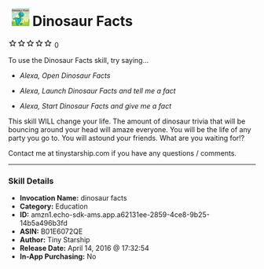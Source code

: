 # &nbsp;<img src="skill_icon" alt="Dinosaur Facts icon" width="36"> Dinosaur Facts
![0 stars](../../images/ic_star_border_black_18dp_1x.png)![0 stars](../../images/ic_star_border_black_18dp_1x.png)![0 stars](../../images/ic_star_border_black_18dp_1x.png)![0 stars](../../images/ic_star_border_black_18dp_1x.png)![0 stars](../../images/ic_star_border_black_18dp_1x.png) 0

To use the Dinosaur Facts skill, try saying...

* *Alexa, Open Dinosaur Facts*

* *Alexa, Launch Dinosaur Facts and tell me a fact*

* *Alexa, Start Dinosaur Facts and give me a fact*

This skill WILL change your life. The amount of dinosaur trivia that will be bouncing around your head will amaze everyone. You will be the life of any party you go to. You will astound your friends. What are you waiting for!?

Contact me at tinystarship.com if you have any questions / comments.

***

### Skill Details

* **Invocation Name:** dinosaur facts
* **Category:** Education
* **ID:** amzn1.echo-sdk-ams.app.a62131ee-2859-4ce8-9b25-14b5a496b3fd
* **ASIN:** B01E6072QE
* **Author:** Tiny Starship
* **Release Date:** April 14, 2016 @ 17:32:54
* **In-App Purchasing:** No
